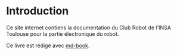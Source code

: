 # Introduction

Ce site internet contiens la documentation du Club Robot de l'INSA Toulouse pour la partie électronique du robot.

Ce livre est rédigé avec [md-book](https://github.com/rust-lang-nursery/mdBook).

